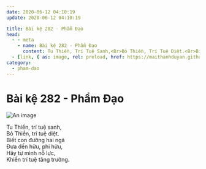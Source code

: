```yaml
---
date: 2020-06-12 04:10:19
update: 2020-06-12 04:10:19

title: Bài kệ 282 - Phẩm Đạo
head:
  - - meta
    - name: Bài kệ 282 - Phẩm Đạo
      content: Tu Thiền, Trí Tuệ Sanh,<Br>Bỏ Thiền, Trí Tuệ Diệt.<Br>Biết Con Đường Hai Ngả<Br>Ðưa Đến Hữu, Phi Hữu,<Br>Hãy Tự Mình Nỗ Lực,<Br>Khiến Trí Tuệ Tăng Trưởng.<Br>
  - [link, { as: image, rel: preload, href: https://maithanhduyan.github.io/kinh-phap-cu/img/pham-dao/pham-dao-282.jpg }]
category:
  - pham-dao
---
```


# Bài kệ 282 - Phẩm Đạo

![An image](/img/pham-dao/pham-dao-282.jpg)

Tu Thiền, trí tuệ sanh,<br>Bỏ Thiền, trí tuệ diệt.<br>Biết con đường hai ngả<br>Ðưa đến hữu, phi hữu,<br>Hãy tự mình nỗ lực,<br>Khiến trí tuệ tăng trưởng.<br>
